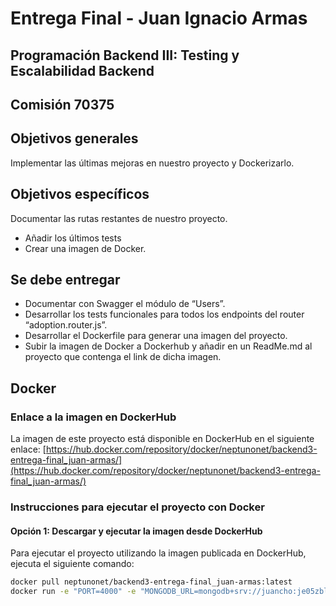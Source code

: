 # Entrega Final - Juan Ignacio Armas

## Programación Backend III: Testing y Escalabilidad Backend 
## Comisión 70375

## Objetivos generales
Implementar las últimas mejoras en nuestro proyecto y Dockerizarlo.

## Objetivos específicos
Documentar las rutas restantes de nuestro proyecto.
- Añadir los últimos tests
- Crear una imagen de Docker.

## Se debe entregar
- Documentar con Swagger el módulo de “Users”.
- Desarrollar los tests funcionales para todos los endpoints del router “adoption.router.js”.
- Desarrollar el Dockerfile para generar una imagen del proyecto.
- Subir la imagen de Docker a Dockerhub y añadir en un ReadMe.md al proyecto que contenga el link de dicha imagen.


## Docker

### Enlace a la imagen en DockerHub
La imagen de este proyecto está disponible en DockerHub en el siguiente enlace:
[https://hub.docker.com/repository/docker/neptunonet/backend3-entrega-final_juan-armas/](https://hub.docker.com/repository/docker/neptunonet/backend3-entrega-final_juan-armas/)

### Instrucciones para ejecutar el proyecto con Docker

#### Opción 1: Descargar y ejecutar la imagen desde DockerHub
Para ejecutar el proyecto utilizando la imagen publicada en DockerHub, ejecuta el siguiente comando:

```bash
docker pull neptunonet/backend3-entrega-final_juan-armas:latest
docker run -e "PORT=4000" -e "MONGODB_URL=mongodb+srv://juancho:je05zblita9mijJh@cluster0.fd1th.mongodb.net/FinalBackendIII" -p 4000:4000 backend3-entrega-final_juan-armas:latest
